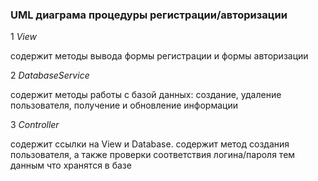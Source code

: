 <h3>UML диаграма процедуры регистрации/авторизации</H3>

1 _View_

содержит методы вывода формы регистрации и формы авторизации

2 _DatabaseService_

содержит методы работы с базой данных: создание, удаление пользователя, получение и обновление информации

3 _Controller_

содержит ссылки на View и Database. содержит метод создания пользователя, а также проверки соответствия логина/пароля тем данным что хранятся в базе

